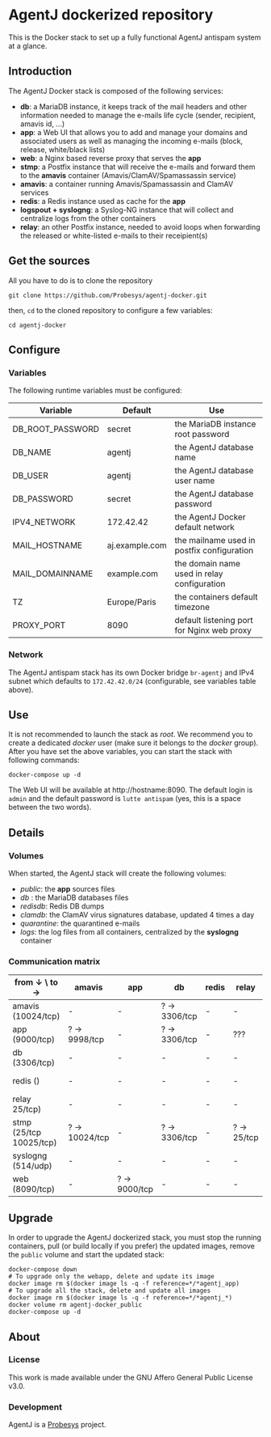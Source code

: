 # AgentJ dockerized repository

This is the Docker stack to set up a fully functional AgentJ antispam system at a glance.

## Introduction

The AgentJ Docker stack is composed of the following services:

- **db**: a MariaDB instance, it keeps track of the mail headers and other information needed to manage the e-mails life cycle (sender, recipient, amavis id, ...)
- **app**: a Web UI that allows you to add and manage your domains and associated users as well as managing the incoming e-mails (block, release, white/black lists)
- **web**: a Nginx based reverse proxy that serves the **app**
- **stmp**: a Postfix instance that will receive the e-mails and forward them to the **amavis** container (Amavis/ClamAV/Spamassassin service)
- **amavis**: a container running Amavis/Spamassassin and ClamAV services
- **redis**: a Redis instance used as cache for the **app**
- **logspout + syslogng**: a Syslog-NG instance that will collect and centralize logs from the other containers
- **relay**: an other Postfix instance, needed to avoid loops when forwarding the released or white-listed e-mails to their receipient(s)

## Get the sources

All you have to do is to clone the repository

    git clone https://github.com/Probesys/agentj-docker.git

then, `cd` to the cloned repository to configure a few variables:

    cd agentj-docker

## Configure

### Variables

The following runtime variables must be configured:

| Variable         | Default        | Use                                         |
|------------------|----------------|---------------------------------------------|
| DB_ROOT_PASSWORD | secret         | the MariaDB instance root password          |
| DB_NAME          | agentj         | the AgentJ database name                    |
| DB_USER          | agentj         | the AgentJ database user name               |
| DB_PASSWORD      | secret         | the AgentJ database password                |
| IPV4_NETWORK     | 172.42.42      | the AgentJ Docker default network           |
| MAIL_HOSTNAME    | aj.example.com | the mailname used in postfix configuration  |
| MAIL_DOMAINNAME  | example.com    | the domain name used in relay configuration |
| TZ               | Europe/Paris   | the containers default timezone             |
| PROXY_PORT       | 8090           | default listening port for Nginx web proxy  |

### Network

The AgentJ antispam stack has its own Docker bridge `br-agentj` and IPv4 subnet which defaults to `172.42.42.0/24` (configurable, see variables table above).

## Use

It is not recommended to launch the stack as *root*. We recommend you to create a dedicated *docker* user (make sure it belongs to the *docker* group).
After you have set the above variables, you can start the stack with following commands:

    docker-compose up -d

The Web UI will be available at http://hostname:8090.
The default login is `admin` and the default password is `lutte antispam` (yes, this is a space between the two words).

## Details

### Volumes

When started, the AgentJ stack will create the following volumes:

- *public*: the **app** sources files
- *db* : the MariaDB databases files
- *redisdb*: Redis DB dumps
- *clamdb*: the ClamAV virus signatures database, updated 4 times a day
- *quarantine*: the quarantined e-mails
- *logs*: the log files from all containers, centralized by the **syslogng** container

### Communication matrix

| from ↓ \ to →           | amavis        | app          | db           | redis | relay      | smtp          | syslog      | web |
|-------------------------|---------------|--------------|--------------|-------|------------|---------------|-------------|-----|
| amavis (10024/tcp)      | -             | -            | ? → 3306/tcp | -     | -          | ? → 10025/tcp | ? → 514/udp | -   |
| app (9000/tcp)          | ? → 9998/tcp  | -            | ? → 3306/tcp | -     | ???        | ? → 514/udp   | -           | -   |
| db (3306/tcp)           | -             | -            | -            | -     | -          | -             | ? → 514/udp | -   |
| redis ()                | -             | -            | -            | -     | -          | -             | ? → 514/udp | -   |
| relay 25/tcp)           | -             | -            | -            | -     | -          | -             | ? → 514/udp | -   |
| stmp (25/tcp 10025/tcp) | ? → 10024/tcp | -            | ? → 3306/tcp | -     | ? → 25/tcp | ? → 514/udp   | -           | -   |
| syslogng (514/udp)      | -             | -            | -            | -     | -          | -             | ? → 514/udp | -   |
| web (8090/tcp)          | -             | ? → 9000/tcp | -            | -     | -          | -             | ? → 514/udp | -   |

## Upgrade

In order to upgrade the AgentJ dockerized stack, you must stop the running containers, pull (or build locally if you prefer) the updated images, remove the `public` volume and start the updated stack:

    docker-compose down
    # To upgrade only the webapp, delete and update its image
    docker image rm $(docker image ls -q -f reference=*/*agentj_app)
    # To upgrade all the stack, delete and update all images
    docker image rm $(docker image ls -q -f reference=*/*agentj_*)
    docker volume rm agentj-docker_public
    docker-compose up -d

## About

### License

This work is made available under the GNU Affero General Public License v3.0.

### Development

AgentJ is a [Probesys](https://www.probesys.com) project.
